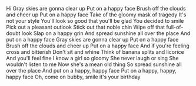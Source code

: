 Hi
Gray skies are gonna clear up
Put on a happy face
Brush off the clouds and cheer up
Put on a happy face
Take of the gloomy mask of tragedy
It's not your style
You'll look so good that you'll be glad
You decided to smile
Pick out a pleasant outlook
Stick out that noble chin
Wipe off that full-of-doubt look
Slap on a happy grin
And spread sunshine all over the place
And put on a happy face
Gray skies are gonna clear up
Put on a happy face
Brush off the clouds and cheer up
Put on a happy face
And if you're feeling cross and bitterish
Don't sit and whine
Think of banana splits and licorice
And you'll feel fine
I know a girl so gloomy
She never laugh or sing
She wouldn't listen to me
Now she's a mean old thing
So spread sunshine all over the place
And put on a happy, happy face
Put on a happy, happy, happy face
Oh, come on bubby, smile it's your birthday
